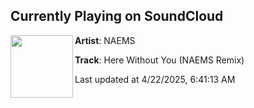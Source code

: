 ## Currently Playing on SoundCloud

[<img align="left" width="100" src="https://i1.sndcdn.com/artworks-NqxDWfy6TyjabysK-3IjI6g-t500x500.jpg">](https://soundcloud.com/naemsofficial/33f83cde-b97a-4fa1-95be-dd337e877c4b)

**Artist**: NAEMS 

**Track**: Here Without You (NAEMS Remix)

Last updated at 4/22/2025, 6:41:13 AM
